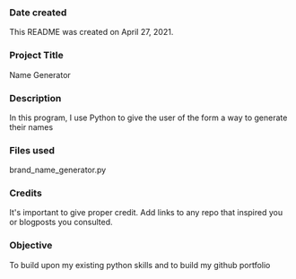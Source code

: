 ### Date created
This README was created on April 27, 2021.

### Project Title
Name Generator

### Description
In this program, I use Python to give the user of the form a way to generate their names

### Files used
brand_name_generator.py

### Credits
It's important to give proper credit. Add links to any repo that inspired you or blogposts you consulted.

### Objective 
To build upon my existing python skills and to build my github portfolio